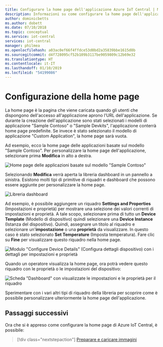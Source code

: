 ```yaml
---
title: Configurare la home page dell'applicazione Azure IoT Central | Microsoft Docs
description: Informazioni su come configurare la home page dell'applicazione Azure IoT Central in qualità di costruttore.
author: dominicbetts
ms.author: dobett
ms.date: 07/10/2018
ms.topic: conceptual
ms.service: iot-central
services: iot-central
manager: philmea
ms.openlocfilehash: a03ac0ef66f4ffdce53d0bd2a35839bbe1615d0b
ms.sourcegitcommit: d4f728095cf52b109b3117be9059809c12b69e32
ms.translationtype: HT
ms.contentlocale: it-IT
ms.lasthandoff: 01/10/2019
ms.locfileid: "54199086"
---
```

# <a name="configuring-homepage"></a>Configurazione della home page

La home page è la pagina che viene caricata quando gli utenti che dispongono dell'accesso all'applicazione aprono l'URL dell'applicazione. Se durante la creazione dell'applicazione sono stati selezionati i modelli di applicazione "Sample Contoso" o "Sample Devkits", l'applicazione conterrà home page predefinite. Se invece è stato selezionato il modello di applicazione "Custom Application", la home page sarà vuota.

Ad esempio, ecco la home page delle applicazioni basate sul modello "Sample Contoso". Per personalizzare la home page dell'applicazione, selezionare prima **Modifica** in alto a destra. 

![Home page delle applicazioni basate sul modello "Sample Contoso"](media/howto-configure-homepage/image1.png)

Selezionando **Modifica** verrà aperta la libreria dashboard in un pannello a sinistra. Esistono molti tipi di primitive di riquadri e dashboard che possono essere aggiunte per personalizzare la home page.

![Libreria dashboard](media/howto-configure-homepage/image2.png)

Ad esempio, è possibile aggiungere un riquadro **Settings and Properties** (Impostazioni e proprietà) per mostrare una selezione dei valori correnti di impostazioni e proprietà. A tale scopo, selezionare prima di tutto un **Device Template** (Modello di dispositivo) quindi selezionare una **Device Instance** (Istanza del dispositivo). Quindi, assegnare un titolo al riquadro e selezionare un'**impostazione** o una **proprietà** da visualizzare. In questo caso è stato selezionato **Set Temperature** (Imposta temperatura). Fare clic su **Fine** per visualizzare questo riquadro nella home page.

![Modulo "Configure Device Details" (Configura dettagli dispositivo) con i dettagli per impostazioni e proprietà](media/howto-configure-homepage/image3.png)

Quando un operatore visualizza la home page, ora potrà vedere questo riquadro con le proprietà o le impostazioni del dispositivo:

![Scheda "Dashboard" con visualizzate le impostazioni e le proprietà per il riquadro](media/howto-configure-homepage/image4.png)

Sperimentare con i vari altri tipi di riquadro della libreria per scoprire come è possibile personalizzare ulteriormente la home page dell'applicazione.

## <a name="next-steps"></a>Passaggi successivi

Ora che si è appreso come configurare la home page di Azure IoT Central, è possibile:

> [!div class="nextstepaction"]
> [Preparare e caricare immagini](howto-prepare-images.md)
